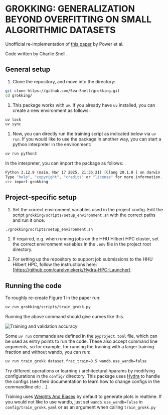 # GROKKING: GENERALIZATION BEYOND OVERFITTING ON SMALL ALGORITHMIC DATASETS

Unofficial re-implementation of [this paper](https://mathai-iclr.github.io/papers/papers/MATHAI_29_paper.pdf) by Power et al.

Code written by Charlie Snell.

## General setup

1. Clone the repository, and move into the directory:

```bash
git clone https://github.com/Sea-Snell/grokking.git
cd grokking/
```

1. This package works with `uv`. If you already have `uv` installed, you can create a new environment as follows:

```bash
uv lock
uv sync
```

1. Now, you can directly run the training script as indicated below via `uv run`.
If you would like to use the package in another way, you can start a python interpreter in the environment:

```bash
uv run python3
```

In the interpreter, you can import the package as follows:

```bash
Python 3.12.9 (main, Mar 17 2025, 21:36:21) [Clang 20.1.0 ] on darwin
Type "help", "copyright", "credits" or "license" for more information.
>>> import grokking
```

## Project-specific setup

1. Set the correct environment variables used in the project config.
Edit the script `grokking/scripts/setup_environment.sh` with the correct paths and run it once.

```bash
./grokking/scripts/setup_environment.sh
```

1. If required, e.g. when running jobs on the HHU Hilbert HPC cluster, set the correct environment variables in the `.env` file in the project root directory.

1. For setting up the repository to support job submissions to the HHU Hilbert HPC, follow the instructions here: [https://github.com/carelvniekerk/Hydra-HPC-Launcher].

## Running the code

To roughly re-create Figure 1 in the paper run:

```bash
uv run grokking/scripts/train_grokk.py
```

Running the above command should give curves like this.

![Training and validation accuracy](grokk.png)

Some `uv run` commands are defined in the `pyproject.toml` file, which can be used as entry points to run the code.
These also accept command line arguments, so for example, for running the training with a larger training fraction and without wandb, you can run:

```bash
uv run train_grokk dataset.frac_train=0.5 wandb.use_wandb=false
```

Try different operations or learning / architectural hparams by modifying configurations in the `config/` directory.
This package uses [Hydra](https://hydra.cc/docs/intro) to handle the configs (see their documentation to learn how to change configs in the commandline etc ...).

Training uses [Weights And Biases](https://wandb.ai/home) by default to generate plots in realtime.
If you would not like to use wandb, just set `wandb.use_wandb=False` in `config/train_grokk.yaml` or as an argument when calling `train_grokk.py`
